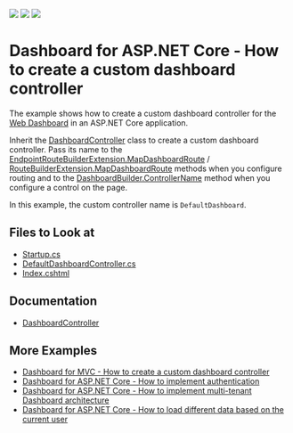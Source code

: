 <!-- default badges list -->
![](https://img.shields.io/endpoint?url=https://codecentral.devexpress.com/api/v1/VersionRange/398332436/21.1.5%2B)
[![](https://img.shields.io/badge/Open_in_DevExpress_Support_Center-FF7200?style=flat-square&logo=DevExpress&logoColor=white)](https://supportcenter.devexpress.com/ticket/details/T1023420)
[![](https://img.shields.io/badge/📖_How_to_use_DevExpress_Examples-e9f6fc?style=flat-square)](https://docs.devexpress.com/GeneralInformation/403183)
<!-- default badges end -->
# Dashboard for ASP.NET Core - How to create a custom dashboard controller

The example shows how to create a custom dashboard controller for the [Web Dashboard](https://docs.devexpress.com/Dashboard/115163/web-dashboard/aspnet-core-dashboard-control) in an ASP.NET Core application.

Inherit the [DashboardController](https://docs.devexpress.com/Dashboard/DevExpress.DashboardAspNetCore.DashboardController) class to create a custom dashboard controller. Pass its name to the [EndpointRouteBuilderExtension.MapDashboardRoute](https://docs.devexpress.com/Dashboard/DevExpress.DashboardAspNetCore.EndpointRouteBuilderExtension.MapDashboardRoute(System.Object-System.String-System.String)) / [RouteBuilderExtension.MapDashboardRoute](https://docs.devexpress.com/Dashboard/DevExpress.DashboardAspNetCore.RouteBuilderExtension.MapDashboardRoute(Microsoft.AspNetCore.Routing.IRouteBuilder-System.String-System.String-System.String--)?p=netframework) methods when you configure routing and to the [DashboardBuilder.ControllerName](https://docs.devexpress.com/Dashboard/DevExpress.DashboardAspNetCore.DashboardBuilder.ControllerName(System.String)?p=netframework) method when you configure a control on the page. 

In this example, the custom controller name is `DefaultDashboard`.

<!-- default file list -->
## Files to Look at

* [Startup.cs](./CS/AspNetCoreCustomDashboardController/Startup.cs#L89)
* [DefaultDashboardController.cs](./CS/AspNetCoreCustomDashboardController/Controllers/DefaultDashboardController.cs)
* [Index.cshtml](./CS/AspNetCoreCustomDashboardController/Pages/Index.cshtml#L5)
<!-- default file list end -->

## Documentation

- [DashboardController](https://docs.devexpress.com/Dashboard/DevExpress.DashboardAspNetCore.DashboardController)

## More Examples

- [Dashboard for MVC - How to create a custom dashboard controller](https://github.com/DevExpress-Examples/dashboard-for-mvc-custom-dashboard-controller)
- [Dashboard for ASP.NET Core - How to implement authentication﻿](https://github.com/DevExpress-Examples/ASPNET-Core-Dashboard-Authentication)
- [Dashboard for ASP.NET Core - How to implement multi-tenant Dashboard architecture﻿](https://github.com/DevExpress-Examples/DashboardUserBasedAspNetCore)
- [Dashboard for ASP.NET Core - How to load different data based on the current user﻿](https://github.com/DevExpress-Examples/DashboardDifferentUserDataAspNetCore)
